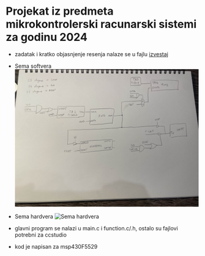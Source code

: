 # Projekat iz predmeta mikrokontrolerski racunarski sistemi za godinu 2024
- zadatak i kratko objasnjenje resenja nalaze se u fajlu [izvestaj](izvestaj.pdf)
- Sema softvera
![Sema softvera](sema_softver.jpg)
- Sema hardvera
![Sema hardvera](sema_hardver.png)

- glavni program se nalazi u main.c i function.c/.h, ostalo su fajlovi potrebni za ccstudio
- kod je napisan za msp430F5529
